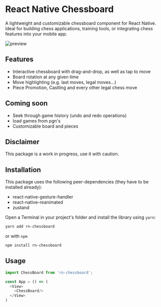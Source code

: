 # React Native Chessboard

A lightweight and customizable chessboard component for React Native. Ideal for building chess applications, training tools, or integrating chess features into your mobile app.

![preview](https://github.com/user-attachments/assets/5077a64c-6ca0-4eda-b9f4-1eec5890c3be)

## Features

- Interactive chessboard with drag-and-drop, as well as tap to move
- Board rotation at any given time
- Move highlighting (e.g. last moves, legal moves...)
- Piece Promotion, Castling and every other legal chess move

## Coming soon

- Seek through game history (undo and redo operations)
- load games from pgn's
- Customizable board and pieces

## Disclaimer
This package is a work in progress, use it with caution.

## Installation
This package uses the following peer-dependencies (they have to be installed already):

- react-native-gesture-handler
- react-native-reanimated
- zustand

Open a Terminal in your project's folder and install the library using `yarn`:
```bash
yarn add rn-chessboard
```
or with `npm`
```bash
npm install rn-chessboard
```

## Usage
```typescript jsx
import ChessBoard from 'rn-chessboard';

const App = () => (
  <View>
    <ChessBoard/>
  </View>
)
```
